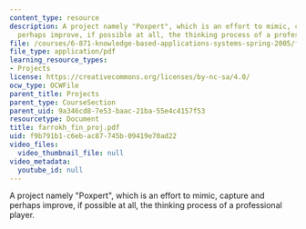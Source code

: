 ```yaml
---
content_type: resource
description: A project namely "Poxpert", which is an effort to mimic, capture and
  perhaps improve, if possible at all, the thinking process of a professional player.
file: /courses/6-871-knowledge-based-applications-systems-spring-2005/f9b791b1c6ebac87745b09419e70ad22_farrokh_fin_proj.pdf
file_type: application/pdf
learning_resource_types:
- Projects
license: https://creativecommons.org/licenses/by-nc-sa/4.0/
ocw_type: OCWFile
parent_title: Projects
parent_type: CourseSection
parent_uid: 9a346cd8-7e53-baac-21ba-55e4c4157f53
resourcetype: Document
title: farrokh_fin_proj.pdf
uid: f9b791b1-c6eb-ac87-745b-09419e70ad22
video_files:
  video_thumbnail_file: null
video_metadata:
  youtube_id: null
---
```

A project namely "Poxpert", which is an effort to mimic, capture and perhaps improve, if possible at all, the thinking process of a professional player.